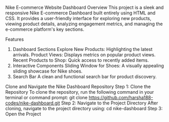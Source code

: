 Nike E-commerce Website Dashboard
Overview
This project is a sleek and responsive Nike E-commerce Dashboard built entirely using HTML and CSS. It provides a user-friendly interface for exploring new products, viewing product details, analyzing engagement metrics, and managing the e-commerce platform's key sections.

Features
1. Dashboard Sections
Explore New Products: Highlighting the latest arrivals.
Product Views: Displays metrics on popular product views.
Recent Products to Shop: Quick access to recently added items.
2. Interactive Components
Sliding Window for Shoes: A visually appealing sliding showcase for Nike shoes.
3. Search Bar
A clean and functional search bar for product discovery.

Clone and Navigate the Nike Dashboard Repository
Step 1: Clone the Repository
To clone the repository, run the following command in your terminal or command prompt:
git clone https://github.com/harsha188-codes/nike-dashboard.git
Step 2: Navigate to the Project Directory
After cloning, navigate to the project directory using:
cd nike-dashboard
Step 3: Open the Project
